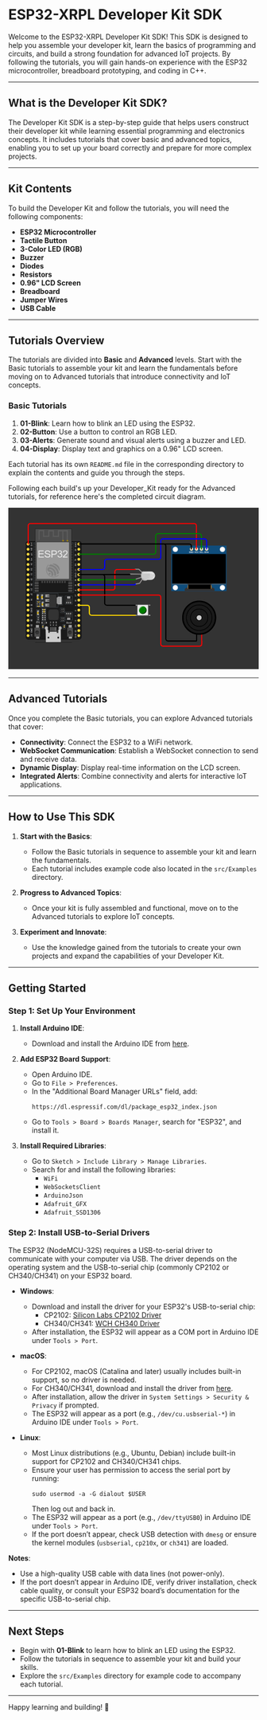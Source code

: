# ESP32-XRPL Developer Kit SDK

Welcome to the ESP32-XRPL Developer Kit SDK! This SDK is designed to help you assemble your developer kit, learn the basics of programming and circuits, and build a strong foundation for advanced IoT projects. By following the tutorials, you will gain hands-on experience with the ESP32 microcontroller, breadboard prototyping, and coding in C++.

---

## What is the Developer Kit SDK?

The Developer Kit SDK is a step-by-step guide that helps users construct their developer kit while learning essential programming and electronics concepts. It includes tutorials that cover basic and advanced topics, enabling you to set up your board correctly and prepare for more complex projects.

---

## Kit Contents

To build the Developer Kit and follow the tutorials, you will need the following components:

- **ESP32 Microcontroller**
- **Tactile Button**
- **3-Color LED (RGB)**
- **Buzzer**
- **Diodes**
- **Resistors** 
- **0.96" LCD Screen** 
- **Breadboard**
- **Jumper Wires**
- **USB Cable** 

---

## Tutorials Overview

The tutorials are divided into **Basic** and **Advanced** levels. Start with the Basic tutorials to assemble your kit and learn the fundamentals before moving on to Advanced tutorials that introduce connectivity and IoT concepts.

### Basic Tutorials
1. **01-Blink**: Learn how to blink an LED using the ESP32.
2. **02-Button**: Use a button to control an RGB LED.
3. **03-Alerts**: Generate sound and visual alerts using a buzzer and LED.
4. **04-Display**: Display text and graphics on a 0.96" LCD screen.

Each tutorial has its own `README.md` file in the corresponding directory to explain the contents and guide you through the steps.

Following each build's up your Developer_Kit ready for the Advanced tutorials, for reference here's the completed circuit diagram.

![Circuit Diagram](https://github.com/Handy4ndy/ESP32-XRPL/blob/main/src/Developer_Kit/GettingStarted/devKitRef/Developer_Kit.png)

---

## Advanced Tutorials

Once you complete the Basic tutorials, you can explore Advanced tutorials that cover:
- **Connectivity**: Connect the ESP32 to a WiFi network.
- **WebSocket Communication**: Establish a WebSocket connection to send and receive data.
- **Dynamic Display**: Display real-time information on the LCD screen.
- **Integrated Alerts**: Combine connectivity and alerts for interactive IoT applications.

---

## How to Use This SDK

1. **Start with the Basics**:
   - Follow the Basic tutorials in sequence to assemble your kit and learn the fundamentals.
   - Each tutorial includes example code also located in the `src/Examples` directory.

2. **Progress to Advanced Topics**:
   - Once your kit is fully assembled and functional, move on to the Advanced tutorials to explore IoT concepts.

3. **Experiment and Innovate**:
   - Use the knowledge gained from the tutorials to create your own projects and expand the capabilities of your Developer Kit.

---

## Getting Started

### Step 1: Set Up Your Environment

1. **Install Arduino IDE**:
   - Download and install the Arduino IDE from [here](https://www.arduino.cc/en/software).

2. **Add ESP32 Board Support**:
   - Open Arduino IDE.
   - Go to `File > Preferences`.
   - In the "Additional Board Manager URLs" field, add:
     ```
     https://dl.espressif.com/dl/package_esp32_index.json
     ```
   - Go to `Tools > Board > Boards Manager`, search for "ESP32", and install it.

3. **Install Required Libraries**:
   - Go to `Sketch > Include Library > Manage Libraries`.
   - Search for and install the following libraries:
     - `WiFi`
     - `WebSocketsClient`
     - `ArduinoJson`
     - `Adafruit_GFX`
     - `Adafruit_SSD1306`

### Step 2: Install USB-to-Serial Drivers

The ESP32 (NodeMCU-32S) requires a USB-to-serial driver to communicate with your computer via USB. The driver depends on the operating system and the USB-to-serial chip (commonly CP2102 or CH340/CH341) on your ESP32 board.

- **Windows**:
  - Download and install the driver for your ESP32's USB-to-serial chip:
    - CP2102: [Silicon Labs CP2102 Driver](https://www.silabs.com/developers/usb-to-uart-bridge-vcp-drivers)
    - CH340/CH341: [WCH CH340 Driver](http://www.wch.cn/engine/downloads/CH341SER_EXE.html)
  - After installation, the ESP32 will appear as a COM port in Arduino IDE under `Tools > Port`.

- **macOS**:
  - For CP2102, macOS (Catalina and later) usually includes built-in support, so no driver is needed.
  - For CH340/CH341, download and install the driver from [here](https://github.com/adrianmihalko/ch340g-ch34g-ch34x-mac-os-x-driver).
  - After installation, allow the driver in `System Settings > Security & Privacy` if prompted.
  - The ESP32 will appear as a port (e.g., `/dev/cu.usbserial-*`) in Arduino IDE under `Tools > Port`.

- **Linux**:
  - Most Linux distributions (e.g., Ubuntu, Debian) include built-in support for CP2102 and CH340/CH341 chips.
  - Ensure your user has permission to access the serial port by running:
    ```
    sudo usermod -a -G dialout $USER
    ```
    Then log out and back in.
  - The ESP32 will appear as a port (e.g., `/dev/ttyUSB0`) in Arduino IDE under `Tools > Port`.
  - If the port doesn’t appear, check USB detection with `dmesg` or ensure the kernel modules (`usbserial`, `cp210x`, or `ch341`) are loaded.

**Notes**:
- Use a high-quality USB cable with data lines (not power-only).
- If the port doesn’t appear in Arduino IDE, verify driver installation, check cable quality, or consult your ESP32 board’s documentation for the specific USB-to-serial chip.

---

## Next Steps

- Begin with **01-Blink** to learn how to blink an LED using the ESP32.
- Follow the tutorials in sequence to assemble your kit and build your skills.
- Explore the `src/Examples` directory for example code to accompany each tutorial.

---

Happy learning and building! 🚀